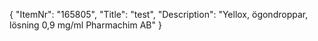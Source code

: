 {
  "ItemNr": "165805",
  "Title": "test",
  "Description": "Yellox, ögondroppar, lösning 0,9 mg/ml Pharmachim AB"
}